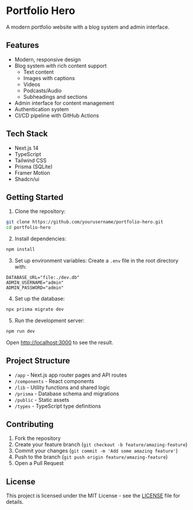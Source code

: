 # Portfolio Hero

A modern portfolio website with a blog system and admin interface.

## Features

- Modern, responsive design
- Blog system with rich content support
  - Text content
  - Images with captions
  - Videos
  - Podcasts/Audio
  - Subheadings and sections
- Admin interface for content management
- Authentication system
- CI/CD pipeline with GitHub Actions

## Tech Stack

- Next.js 14
- TypeScript
- Tailwind CSS
- Prisma (SQLite)
- Framer Motion
- Shadcn/ui

## Getting Started

1. Clone the repository:
```bash
git clone https://github.com/yourusername/portfolio-hero.git
cd portfolio-hero
```

2. Install dependencies:
```bash
npm install
```

3. Set up environment variables:
Create a `.env` file in the root directory with:
```env
DATABASE_URL="file:./dev.db"
ADMIN_USERNAME="admin"
ADMIN_PASSWORD="admin"
```

4. Set up the database:
```bash
npx prisma migrate dev
```

5. Run the development server:
```bash
npm run dev
```

Open [http://localhost:3000](http://localhost:3000) to see the result.

## Project Structure

- `/app` - Next.js app router pages and API routes
- `/components` - React components
- `/lib` - Utility functions and shared logic
- `/prisma` - Database schema and migrations
- `/public` - Static assets
- `/types` - TypeScript type definitions

## Contributing

1. Fork the repository
2. Create your feature branch (`git checkout -b feature/amazing-feature`)
3. Commit your changes (`git commit -m 'Add some amazing feature'`)
4. Push to the branch (`git push origin feature/amazing-feature`)
5. Open a Pull Request

## License

This project is licensed under the MIT License - see the [LICENSE](LICENSE) file for details. 